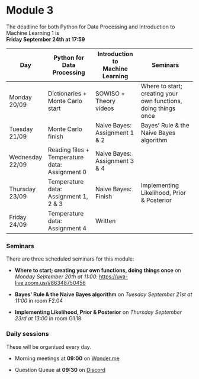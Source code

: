 
# Module 3

The deadline for both Python for Data Processing and Introduction to Machine Learning 1 is<br>**Friday September 24th at 17:59**

| Day                | Python for<br>Data Processing      | Introduction to<br>Machine Learning | Seminars                                                       |
|--------------------|------------------------------------|-------------------------------------|----------------------------------------------------------------|
| Monday<br>20/09    | Dictionaries +<br>Monte Carlo start | SOWISO +<br>Theory videos          | Where to start; creating your own functions, doing things once |
| Tuesday<br>21/09   | Monte Carlo finish                 | Naive Bayes: Assignment 1 & 2       | Bayes' Rule & the Naive Bayes algorithm                        |
| Wednesday<br>22/09 | Reading files +<br>Temperature data: Assignment 0 | Naive Bayes: Assignment 3 & 4 |                                                       |
| Thursday<br>23/09  | Temperature data: Assignment 1, 2 & 3 | Naive Bayes: Finish              | Implementing Likelihood, Prior & Posterior                     |
| Friday<br>24/09    | Temperature data: Assignment 4     | Written                             |                                                                |

### Seminars

There are three scheduled seminars for this module:

* **Where to start; creating your own functions, doing things once** on *Monday September 20th at 11:00*: <https://uva-live.zoom.us/j/86348750456>

* **Bayes' Rule & the Naive Bayes algorithm** on *Tuesday September 21st at 11:00* in room F2.04

* **Implementing Likelihood, Prior & Posterior** on *Thursday September 23rd at 13:00* in room G1.18

### Daily sessions

These will be organised every day.

* Morning meetings at **09:00** on [Wonder.me](https://www.wonder.me/r?id=c6cdcb4d-7901-44dc-9b9f-fe90898c22a5)

* Question Queue at **09:30** on [Discord](https://discord.gg/y9BVSck5z5)

